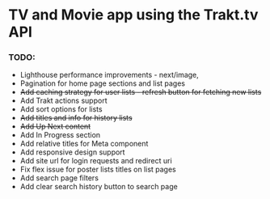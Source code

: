 # TV and Movie app using the Trakt.tv API

### TODO:

- Lighthouse performance improvements - next/image,
- Pagination for home page sections and list pages
- ~~Add caching strategy for user lists - refresh button for fetching new lists~~
- Add Trakt actions support
- Add sort options for lists
- ~~Add titles and info for history lists~~
- ~~Add Up Next content~~
- Add In Progress section
- Add relative titles for Meta component
- Add responsive design support
- Add site url for login requests and redirect uri
- Fix flex issue for poster lists titles on list pages
- Add search page filters
- Add clear search history button to search page
